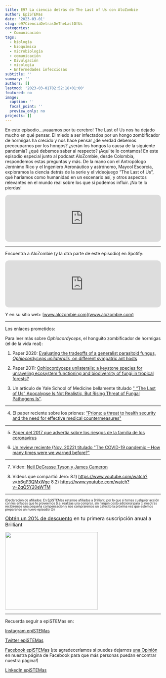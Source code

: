 ```yaml
---
title: E97 La ciencia detrás de The Last of Us con AloZombie
author: EpiSTEMas
date: '2023-03-01'
slug: e97CienciaDetrasDeTheLastOfUs
categories:
  - Comunicación
tags:
  - biología
  - bioquímica
  - microbiología
  - comunicación
  - Divulgación
  - micología
  - Enfermedades infecciosas
subtitle: ''
summary: ''
authors: []
lastmod: '2023-03-01T02:52:18+01:00'
featured: no
image:
  caption: ''
  focal_point: ''
  preview_only: no
projects: []
---
```


En este episodio…¡vaaamos por tu cerebro! The Last of Us nos ha dejado mucho en qué pensar. El miedo a ser infectados por un hongo zombificador de hormigas ha crecido y nos hace pensar ¿de verdad debemos preocuparnos por los hongos? ¿serán los hongos la causa de la siguiente pandemia? ¿qué debemos saber al respecto? ¡Aquí te lo contamos! En este episodio especial junto al podcast AloZombie, desde Colombia, respondemos estas preguntas y más. De la mano con el Antropólogo Jerónimo Rico y el Ingeniero Aeronáutico y astrónomo, Maycol Escorcia, exploramos la ciencia detrás de la serie y el videojuego “The Last of Us”, qué haríamos como humanidad en un escenario así, y otros aspectos relevantes en el mundo real sobre los que sí podemos influir. ¡No te lo pierdas!


<iframe style="border-radius:12px" src="https://open.spotify.com/embed/episode/3mX6Y5zA6c1yNNJ6ZUgdrT?utm_source=generator&theme=0" width="100%" height="152" frameBorder="0" allowfullscreen="" allow="autoplay; clipboard-write; encrypted-media; fullscreen; picture-in-picture" loading="lazy"></iframe>


- - - - -

Encuentra a AloZombie (y la otra parte de este episodio) en Spotify: 

<iframe style="border-radius:12px" src="https://open.spotify.com/embed/episode/0xEltVc6Sf0R662DAt0mwu?utm_source=generator" width="100%" height="152" frameBorder="0" allowfullscreen="" allow="autoplay; clipboard-write; encrypted-media; fullscreen; picture-in-picture" loading="lazy"></iframe>


Y en su sitio web: [www.alozombie.com](www.alozombie.com)

- - - - -

Los enlaces prometidos:

Para leer más sobre *Ophiocordyceps*, el honguito zombificador de hormigas (el de la vida real):

1) Paper 2020: [Evaluating the tradeoffs of a generalist parasitoid fungus, *Ophiocordyceps unilateralis*, on different sympatric ant hosts](https://www.nature.com/articles/s41598-020-63400-1)  


2) Paper 2011: [Ophiocordyceps unilateralis: a keystone species for unraveling ecosystem functioning and biodiversity of fungi in tropical forests?](https://pubmed.ncbi.nlm.nih.gov/22046474/)  


3) Un artículo de Yale School of Medicine bellamente titulado [" “The Last of Us” Apocalypse Is Not Realistic, But Rising Threat of Fungal Pathogens Is"](https://medicine.yale.edu/news-article/the-last-of-us-apocalypse-is-not-realistic-but-rising-threat-of-fungal-pathogens-is/). 

- - - - -

4) El paper reciente sobre los priones: ["Prions: a threat to health security and the need for effective medical countermeasures"](https://www.sciencedirect.com/science/article/pii/S2414644723000283?fbclid=PAAaYsY7PgbWPMPRCpJgXrTyWHTXugNRCzmt0lAUp6UfF8OL0Hwa7gK7osmRY)

- - - - -

5) [Paper del 2017 que advertía sobre los riesgos de la familia de los coronavirus](http://shorturl.at/bEWZ5)

6) [Un review reciente (Nov. 2022) titulado "The COVID-19 pandemic – How many times were we warned before?"](https://www.sciencedirect.com/science/article/pii/S0953620522002588)

- - - - -

7) Video: [Neil DeGrasse Tyson y James Cameron](https://youtu.be/8B6jSfRuptY?t=118)

8) Videos que compartió Jero: 
8.1) https://www.youtube.com/watch?v=b6gP3QMxWgc
8.2) https://www.youtube.com/watch?v=ZqQ5Y20eWTM

- - - - -

<font size = 1.5> <p style = "line-height:1"> 
(Declaración de afiliados: En EpiSTEMas estamos afiliadas a Brilliant, por lo que si tomas cualquier acción con los enlaces que te proveemos (i.e. realizas una compra), sin ningún costo adicional para tí, nosotras recibiremos una pequeña compensación y nos compraremos un cafecito la próxima vez que estemos preparando un nuevo episodio 😉) 
</font> </p>

<font size="3"> 

[Obtén un 20% de descuento](https://brilliant.sjv.io/c/2994553/1003358/12858?subId1=EpiSTEMas&u=http%3A%2F%2Fbrilliant.org%2Fimpactnetwork%2F) en tu primera suscripción anual a Brilliant </font>


<a href="https://brilliant.sjv.io/c/2994553/1003364/12858?subId1=epiSTEMas&u=http%3A%2F%2Fbrilliant.org%2Fimpactnetwork%2F%3Firclickid%3D%7Bclickid%7D%26utm_medium%3Daffiliates%26utm_campaign%3D%7Birpid%7D%26utm_source%3D%7Bmp_value1%7D%26utm_content%3D%7Btimestamp%7D_%7Biradtype%7D_%7Biradname%7D%26utm_term%3D%7Bmp_value2%7D" target="_top" id="1003364"><img src="//a.impactradius-go.com/display-ad/12858-1003364" border="0" alt="" width="300" height="250"/></a><img height="0" width="0" src="https://imp.pxf.io/i/2994553/1003364/12858?subId1=epiSTEMas" style="position:absolute;visibility:hidden;" border="1" />


- - - - -

Recuerda seguir a epiSTEMas en:

[Instagram epiSTEMas](https://www.instagram.com/epistemas/)  

[Twitter epiSTEMas](https://twitter.com/epiSTEMas_Pod)

[Facebook epiSTEMas](https://www.facebook.com/epiSTEMasPod) (¡te agradeceríamos si puedes dejarnos [una Opinión](https://www.facebook.com/epiSTEMasPod/reviews/) en nuestra página de Facebook para que más personas puedan encontrar nuestra página!)

[LinkedIn epiSTEMas](https://www.linkedin.com/company/epistemas-podcast/)

